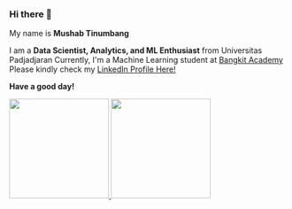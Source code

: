 ### Hi there 👋

My name is **Mushab Tinumbang**

I am a **Data Scientist, Analytics, and ML Enthusiast** from Universitas Padjadjaran
Currently, I'm a Machine Learning student at [Bangkit Academy](https://grow.google/intl/id_id/bangkit/)
Please kindly check my [LinkedIn Profile Here!](https://www.linkedin.com/in/mushab-tinumbang/)

**Have a good day!**

<p align="left">
<a href="https://github.com/MushabTinumbang">
  <img height="180em" src="https://github-readme-stats-eight-theta.vercel.app/api?username=MushabTinumbang&show_icons=true&theme=algolia&include_all_commits=true&count_private=true"/>
  <img height="180em" src="https://github-readme-stats-eight-theta.vercel.app/api/top-langs/?username=MushabTinumbang&layout=compact&langs_count=8&theme=algolia"/>
</a>
</p>
